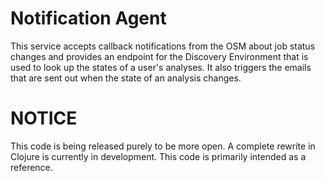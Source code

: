 Notification Agent
==================

This service accepts callback notifications from the OSM about job status changes and provides an endpoint for the Discovery Environment that is used to look up the states of a user's analyses. It also triggers the emails that are sent out when the state of an analysis changes.
 

NOTICE
======

This code is being released purely to be more open. A complete rewrite in Clojure is currently in development. This code is primarily intended as a reference.

